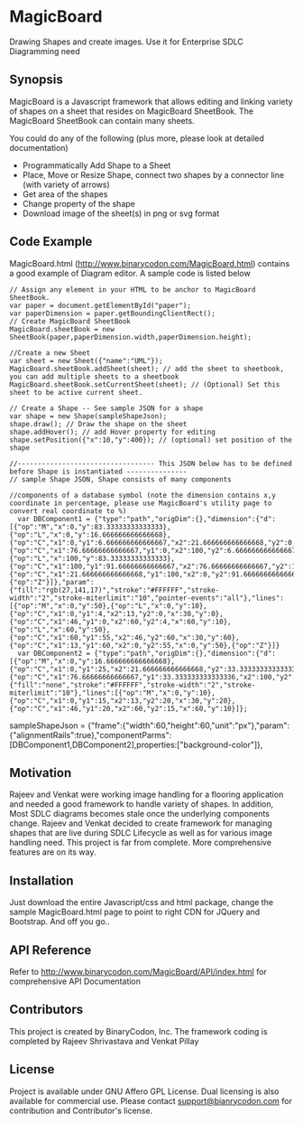 # MagicBoard
Drawing Shapes and create images. Use it for Enterprise SDLC Diagramming need

## Synopsis

MagicBoard is a Javascript framework that allows editing and linking variety of shapes on a sheet that resides on MagicBoard SheetBook. 
The MagicBoard SheetBook can contain many sheets.

You could do any of the following (plus more, please look at detailed documentation)
- Programmatically Add Shape to a Sheet
- Place, Move or Resize Shape, connect two shapes by a connector line (with variety of arrows)
- Get area of the shapes
- Change property of the shape
- Download image of the sheet(s) in png or svg format


## Code Example

MagicBoard.html (http://www.binarycodon.com/MagicBoard.html) contains a good example of Diagram editor.
A sample code is listed below

    // Assign any element in your HTML to be anchor to MagicBoard SheetBook.
    var paper = document.getElementById("paper");
    var paperDimension = paper.getBoundingClientRect();
    // Create MagicBoard SheetBook
    MagicBoard.sheetBook = new SheetBook(paper,paperDimension.width,paperDimension.height);
       
    //Create a new Sheet                
    var sheet = new Sheet({"name":"UML"});
    MagicBoard.sheetBook.addSheet(sheet); // add the sheet to sheetbook, you can add multiple sheets to a sheetbook
    MagicBoard.sheetBook.setCurrentSheet(sheet); // (Optional) Set this sheet to be active current sheet. 

    // Create a Shape -- See sample JSON for a shape
    var shape = new Shape(sampleShapeJson);
    shape.draw(); // Draw the shape on the sheet
    shape.addHover(); // add Hover property for editing
    shape.setPosition({"x":10,"y":400}); // (optional) set position of the shape
    
    //---------------------------------- This JSON below has to be defined before Shape is instantiated ---------------
    // sample Shape JSON, Shape consists of many components
    
    //components of a database symbol (note the dimension contains x,y coordinate in percentage, please use MagicBoard's utility page to convert real coordinate to %)
      var DBComponent1 = {"type":"path","origDim":{},"dimension":{"d":[{"op":"M","x":0,"y":83.33333333333333},{"op":"L","x":0,"y":16.666666666666668},{"op":"C","x1":0,"y1":6.666666666666667,"x2":21.666666666666668,"y2":0,"x":50,"y":0},{"op":"C","x1":76.66666666666667,"y1":0,"x2":100,"y2":6.666666666666667,"x":100,"y":16.666666666666668},{"op":"L","x":100,"y":83.33333333333333},{"op":"C","x1":100,"y1":91.66666666666667,"x2":76.66666666666667,"y2":100,"x":50,"y":100},{"op":"C","x1":21.666666666666668,"y1":100,"x2":0,"y2":91.66666666666667,"x":0,"y":83.33333333333333},{"op":"Z"}]},"param":{"fill":"rgb(27,141,17)","stroke":"#FFFFFF","stroke-width":"2","stroke-miterlimit":"10","pointer-events":"all"},"lines":[{"op":"M","x":0,"y":50},{"op":"L","x":0,"y":10},{"op":"C","x1":0,"y1":4,"x2":13,"y2":0,"x":30,"y":0},{"op":"C","x1":46,"y1":0,"x2":60,"y2":4,"x":60,"y":10},{"op":"L","x":60,"y":50},{"op":"C","x1":60,"y1":55,"x2":46,"y2":60,"x":30,"y":60},{"op":"C","x1":13,"y1":60,"x2":0,"y2":55,"x":0,"y":50},{"op":"Z"}]}
      var DBComponent2 = {"type":"path","origDim":{},"dimension":{"d":[{"op":"M","x":0,"y":16.666666666666668},{"op":"C","x1":0,"y1":25,"x2":21.666666666666668,"y2":33.333333333333336,"x":50,"y":33.333333333333336},{"op":"C","x1":76.66666666666667,"y1":33.333333333333336,"x2":100,"y2":25,"x":100,"y":16.666666666666668}]},"param":{"fill":"none","stroke":"#FFFFFF","stroke-width":"2","stroke-miterlimit":"10"},"lines":[{"op":"M","x":0,"y":10},{"op":"C","x1":0,"y1":15,"x2":13,"y2":20,"x":30,"y":20},{"op":"C","x1":46,"y1":20,"x2":60,"y2":15,"x":60,"y":10}]};

   sampleShapeJson = {"frame":{"width":60,"height":60,"unit":"px"},"param":{"alignmentRails":true},"componentParms":[DBComponent1,DBComponent2],properties:["background-color"]},

## Motivation

Rajeev and Venkat were working image handling for a flooring application and needed a good framework to handle variety of shapes. In addition,
Most SDLC diagrams becomes stale once the underlying components change. Rajeev and Venkat decided to create framework for managing shapes
that are live during SDLC Lifecycle as well as for various image handling need. This project is far from complete. More comprehensive
features are on its way.

## Installation

Just download the entire Javascript/css and html package, change the sample MagicBoard.html page to point to right CDN for JQuery and Bootstrap.
And off you go..

## API Reference

Refer to http://www.binarycodon.com/MagicBoard/API/index.html for comprehensive API Documentation


## Contributors

This project is created by BinaryCodon, Inc. The framework coding is completed by Rajeev Shrivastava and Venkat Pillay

## License

Project is available under GNU Affero GPL License. Dual licensing is also available for commercial use. 
Please contact support@bianrycodon.com for contribution and Contributor's license.
